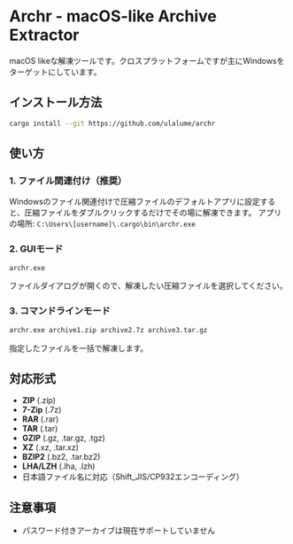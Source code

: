 # Archr - macOS-like Archive Extractor

macOS likeな解凍ツールです。クロスプラットフォームですが主にWindowsをターゲットにしています。

## インストール方法

```bash
cargo install --git https://github.com/ulalume/archr
```

## 使い方

### 1. ファイル関連付け（推奨）
Windowsのファイル関連付けで圧縮ファイルのデフォルトアプリに設定すると、圧縮ファイルをダブルクリックするだけでその場に解凍できます。
アプリの場所: `C:\Users\[username]\.cargo\bin\archr.exe`

### 2. GUIモード
```bash
archr.exe
```
ファイルダイアログが開くので、解凍したい圧縮ファイルを選択してください。

### 3. コマンドラインモード
```bash
archr.exe archive1.zip archive2.7z archive3.tar.gz
```
指定したファイルを一括で解凍します。

## 対応形式

- **ZIP** (.zip)
- **7-Zip** (.7z)
- **RAR** (.rar)
- **TAR** (.tar)
- **GZIP** (.gz, .tar.gz, .tgz)
- **XZ** (.xz, .tar.xz)
- **BZIP2** (.bz2, .tar.bz2)
- **LHA/LZH** (.lha, .lzh)
- 日本語ファイル名に対応（Shift_JIS/CP932エンコーディング）

## 注意事項

- パスワード付きアーカイブは現在サポートしていません
